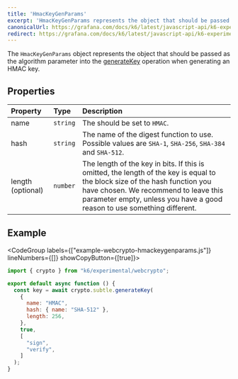 ```yaml
---
title: 'HmacKeyGenParams'
excerpt: 'HmacKeyGenParams represents the object that should be passed as the algorithm parameter into the generateKey operation, when generating an HMAC key.'
canonicalUrl: https://grafana.com/docs/k6/latest/javascript-api/k6-experimental/webcrypto/hmackeygenparams/
redirect: https://grafana.com/docs/k6/latest/javascript-api/k6-experimental/webcrypto/hmackeygenparams/
---
```


The `HmacKeyGenParams` object represents the object that should be passed as the algorithm parameter into the [generateKey](/javascript-api/k6-experimental/webcrypto/subtlecrypto/generatekey) operation when generating an HMAC key.

## Properties

| Property          | Type     | Description                                                                                                                                                                                                                                     |
| :---------------- | :------- | :---------------------------------------------------------------------------------------------------------------------------------------------------------------------------------------------------------------------------------------------- |
| name              | `string` | The should be set to `HMAC`.                                                                                                                                                                                                                    |
| hash              | `string` | The name of the digest function to use. Possible values are `SHA-1`, `SHA-256`, `SHA-384` and `SHA-512`.                                                                                                                                        |
| length (optional) | `number` | The length of the key in bits. If this is omitted, the length of the key is equal to the block size of the hash function you have chosen. We recommend to leave this parameter empty, unless you have a good reason to use something different. |

## Example

<CodeGroup labels={["example-webcrypto-hmackeygenparams.js"]} lineNumbers={[]} showCopyButton={[true]}>

```javascript
import { crypto } from "k6/experimental/webcrypto";

export default async function () {
  const key = await crypto.subtle.generateKey(
    {
      name: "HMAC",
      hash: { name: "SHA-512" },
      length: 256,
    },
    true,
    [
      "sign",
      "verify",
    ]
  );
}
```

</CodeGroup>